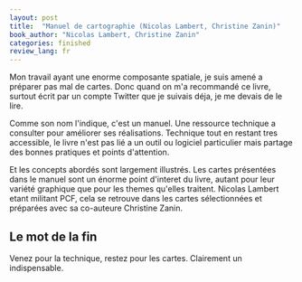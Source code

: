 ```yaml
---
layout: post
title:  "Manuel de cartographie (Nicolas Lambert, Christine Zanin)"
book_author: "Nicolas Lambert, Christine Zanin"
categories: finished
review_lang: fr
---
```


Mon travail ayant une enorme composante spatiale, je suis amené a préparer pas mal de cartes. Donc quand on m'a recommandé ce livre, surtout écrit par un compte Twitter que je suivais déja, je me devais de le lire.

Comme son nom l'indique, c'est un manuel. Une ressource technique a consulter pour améliorer ses réalisations. Technique tout en restant tres accessible, le livre n'est pas lié a un outil ou logiciel particulier mais partage des bonnes pratiques et points d'attention.

Et les concepts abordés sont largement illustrés. Les cartes présentées dans le manuel sont un énorme point d'interet du livre, autant pour leur variété graphique que pour les themes qu'elles traitent. Nicolas Lambert etant militant PCF, cela se retrouve dans les cartes sélectionnées et préparées avec sa co-auteure Christine Zanin.

## Le mot de la fin

Venez pour la technique, restez pour les cartes. Clairement un indispensable.